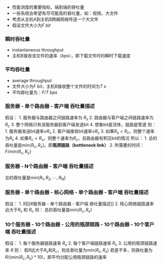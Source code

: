 - 性能测度的重要指标，端到端的吞吐量
- 一些系统会希望有尽可能高的吞吐量，如：视频，大文件
- 考虑从主机A到主机B跨越网络传送一个大文件
- 假设文件大小为$F$ $bit$

### 瞬时吞吐量
- instantaneous throughput
- 主机B接收该文件的速率（bps），即下载文件时的瞬时下载速度

### 平均吞吐量
- average throughput
- 文件大小为$F$ $bit$，主机B接收整个文件的时间为$T$ $s$
- 平均吞吐量为：$F/T$ $bps$

### 服务器 - 单个路由器 - 客户端 吞吐量描述
假设：
	1. 服务器与路由器之间链路速率为 $R_s$
	2. 路由器与客户端之间链路速率为 $R_c$
	3. 整个网络只有该服务器到客户端发送bit
	4. 想象bit是流体，链路是管道
则：
	1. 服务器发送bit速率$\leq$$R_s$
	2. 客户端接收bit速率$\leq$$R_c$
	3. 如果$R_s < R_c$，则整个速率为$R_s$
	4. 如果$R_c < R_s$，则整个速率为$R_c$，且路由器有积压bit的情况
所以：
	1. 总的吞吐量是$min\{R_c,R_s\}$。即**瓶颈链路（bottleneck link）**
	2. 所需要的时间：$F/min\{R_c,R_s\}$

### 服务器 - N个路由器 - 客户端 吞吐量描述
总的吞吐量是$min\{R_1,R_2, \cdots , R_N\}$

### 服务器 - 单个路由器 - 核心网络 - 单个路由器 - 客户端 吞吐量描述
假设：
	1. 同[[#服务器 - 单个路由器 - 客户端 吞吐量描述]]
	2. 核心网络链路速率远大于$R_s$ 和 $R_c$
则：
	总的吞吐量是$min\{R_c,R_s\}$
	
### 10个服务器 - 10个路由器 - 公用的瓶颈链路 - 10个路由器 - 10个客户端 吞吐量描述
假设：
	1. 每个服务器链路速率 $R_s$
	2. 每个客户端链路速率 $R_c$
	3. 公用的瓶颈链路速率 $R$
则：
	若$R$远大于$R_s$和$R_c$，则总吞吐量为$min\{R_c,R_s\}$
	若差不多，则吞吐量为$R / (min\{R_c,R_s\} * 10)$，即平均分配公用瓶颈链路的速率
	